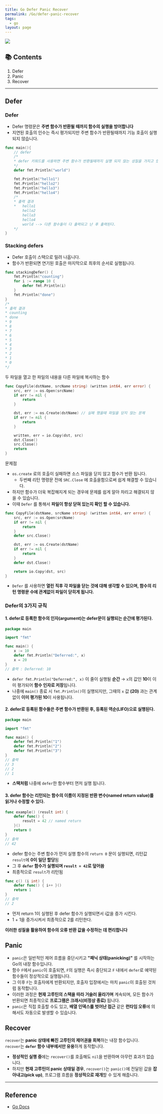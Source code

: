 ```yaml
---
title: Go Defer Panic Recover
permalink: /Go/defer-panic-recover
tags:
  - go
layout: page
---
```


![](/assets/golang01.png)

## 📚 Contents

1. Defer
2. Panic
3. Recover

---

## Defer

### Defer

- Defer 명령문은 **주변 함수가 반환될 때까지 함수의 실행을 방어합니다** 
- 지연된 호출의 인수는 즉시 평가되지만 주변 함수가 반환될때까지 기능 호출이 실행되지 않습니다.

```go
func main(){
	// defer
	/*
	* defer 키워드를 사용하면 주변 함수가 반환될때까지 실행 되지 않는 성질을 가지고 있는것 같다.
	*/
	defer fmt.Println("world")

	fmt.Println("hello1")
	fmt.Println("hello2")
	fmt.Println("hello3")
	fmt.Println("hello4")
	/*
	* 출력 결과
	*	hello1
		hello2
		hello3
		hello4
		world --> 다른 함수들이 다 출력되고 난 후 출력된다.
	*/
}
```

### Stacking defers

- Defer 호출이 스택으로 밀려 나옵니다.
- 함수가 반환되면 연기된 호출은 마지막으로 최후의 순서로 실행됩니다.

```go
func stackingDefer() {
	fmt.Println("counting")
	for i := range 10 {
		defer fmt.Println(i)
	}
	fmt.Println("done")
}
/*
* 출력 결과
* counting
* done
* 9
* 8
* 7
* 6
* 5
* 4
* 3
* 2
* 1
* 0
*/
```

두 파일을 열고 한 파일의 내용을 다른 파일에 복사하는 함수

```go
func CopyFile(dstName, srcName string) (written int64, err error) {
    src, err := os.Open(srcName)
    if err != nil {
        return
    }

    dst, err := os.Create(dstName) // 실패 했을때 파일을 닫지 않는 문제
    if err != nil {
        return
    }

    written, err = io.Copy(dst, src)
    dst.Close()
    src.Close()
    return
}
```

문제점

- `os.create` 로의 호출이 실패하면 소스 파일을 닫지 않고 함수가 반환 됩니다.
	- 두번째 리턴 명령문 전에 `SRC.Close` 에 호출을함으로써 쉽게 해결할 수 있습니다.
- 하지만 함수가 더욱 복잡해지게 되는 경우에 문제를 쉽게 알아 차리고 해결되지 않을 수 있습니다.
- 이때 `Defer` 를 통해서 **파일이 항상 닫혀 있는지 확인 할 수 있습니다.** 

```go
func CopyFile(dstName, srcName string) (written int64, err error) {
    src, err := os.Open(srcName)
    if err != nil {
        return
    }
    defer src.Close()

    dst, err := os.Create(dstName)
    if err != nil {
        return
    }
    defer dst.Close()

    return io.Copy(dst, src)
}
```

- `Defer` 를 사용하면 **열린 직후 각 파일을 닫는 것에 대해 생각할 수 있으며, 함수의 리턴 명령문 수에 관계없이 파일이 닫히게 됩니다.** 

### Defer의 3가지 규칙

#### 1. defer로 등록한 함수의 인자(argument)는 defer문이 실행되는 순간에 평가된다.

```go
package main

import "fmt"

func main() {
    x := 10
    defer fmt.Println("Deferred:", x)
    x = 20
}
// 출력 : Deferred: 10
```

- `defer fmt.Println("Deferred:", x)` 이 줄이 실행될 **순간** → `x`의 값인 **10**이 이미 평가되어 **함수 인자로 저장**됩니다.
- 나중에 `main()` 종료 시 `fmt.Println()`이 실행되지만, 그때의 `x` 값 **(20)** 과는 관계없이 **이미 평가된 10**이 사용됩니다.

#### 2. defer로 등록된 함수들은 주변 함수가 반환된 후, 등록된 역순(LIFO)으로 실행된다.

```go
package main

import "fmt"

func main() {
    defer fmt.Println("1")
    defer fmt.Println("2")
    defer fmt.Println("3")
}
// 출력 
// 3
// 2
// 1
```

- **스택처럼** 나중에 `defer`한 함수부터 먼저 실행 됩니다.

#### 3. defer 함수는 리턴되는 함수의 이름이 지정된 반환 변수(named return value)를 읽거나 수정할 수 있다.

```go
func example() (result int) {
    defer func() {
        result = 42 // named return
    }()
    return 0
}
// 출력
// 42
```

- defer 함수는 주변 함수가 먼저 실행 함수의 `return 0` 문이 실행되면, 리턴값 `result`에 **0이 일단 할당**됨
- 그 후 **`defer` 함수가 실행되며 `result = 42`로 덮어씀**
- 최종적으로 `result`가 리턴됨

```go
func c() (i int) {
    defer func() { i++ }()
    return 1
}
// 출력
// 2
```

- 먼저 return 1이 실행된 후 defer 함수가 실행되면서 i값을 증가 시킨다.
- 1 + 1을 증가시켜서 최종적으로 2를 리턴한다.

**이러한 성질을 활용하여 함수의 오류 반환 값을 수정하는 데 편리합니다** 

## Panic

- `panic`은 일반적인 제어 흐름을 중단시키고 **"패닉 상태(panicking)"** 를 시작하는 Go의 내장 함수입니다.
- 함수 `F`에서 `panic`이 호출되면, `F`의 실행은 즉시 중단되고 `F` 내에서 `defer`로 예약된 함수들이 정상적으로 실행됩니다.
- 그 이후 `F`는 호출자에게 반환되지만, 호출자 입장에서는 마치 `panic`이 호출된 것처럼 동작합니다.
- 이러한 과정은 **현재 고루틴의 스택을 따라 거슬러 올라가며** 계속되며, 모든 함수가 반환되면 최종적으로 **프로그램은 크래시(비정상 종료)** 됩니다.
- `panic`은 직접 호출할 수도 있고, **배열 인덱스를 벗어난 접근** 같은 **런타임 오류**에 의해서도 자동으로 발생할 수 있습니다.

## Recover

`recover`는 **panic 상태에 빠진 고루틴의 제어권을 회복**하는 내장 함수입니다.  
`recover`는 **`defer` 함수 내부에서만 유용**하게 동작합니다.

- **정상적인 실행 중**에는 `recover()`를 호출해도 `nil`을 반환하며 아무런 효과가 없습니다.
- 하지만 **현재 고루틴이 panic 상태일 경우**, `recover()`는 `panic()`에 전달된 값을 **잡아내고(pick up)**, 프로그램 흐름을 **정상적으로 재개**할 수 있게 해줍니다.

---

## Reference

- [Go Docs](https://go.dev/doc/) 
